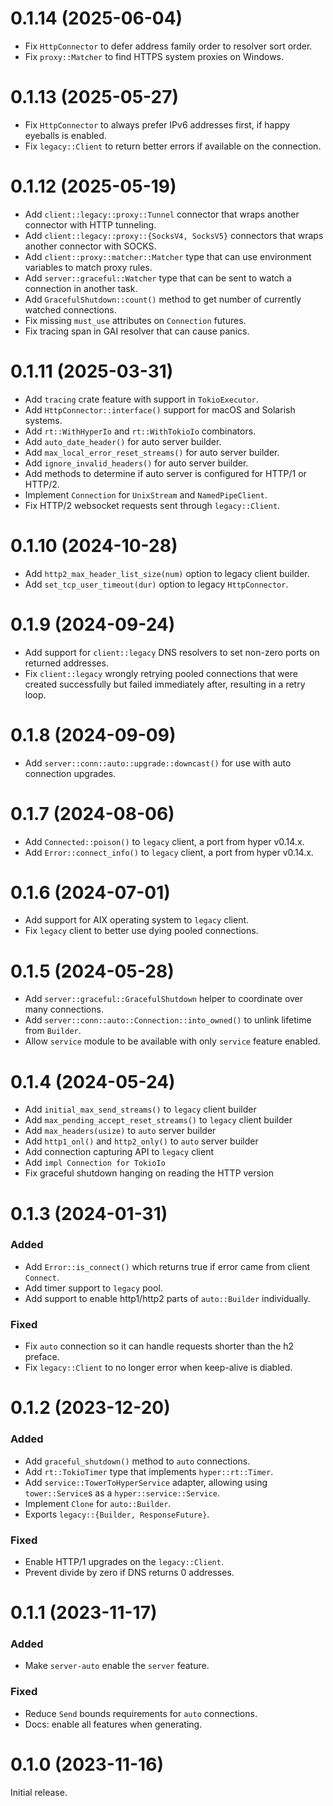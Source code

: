 # 0.1.14 (2025-06-04)

- Fix `HttpConnector` to defer address family order to resolver sort order.
- Fix `proxy::Matcher` to find HTTPS system proxies on Windows.

# 0.1.13 (2025-05-27)

- Fix `HttpConnector` to always prefer IPv6 addresses first, if happy eyeballs is enabled.
- Fix `legacy::Client` to return better errors if available on the connection.

# 0.1.12 (2025-05-19)

- Add `client::legacy::proxy::Tunnel` connector that wraps another connector with HTTP tunneling.
- Add `client::legacy::proxy::{SocksV4, SocksV5}` connectors that wraps another connector with SOCKS.
- Add `client::proxy::matcher::Matcher` type that can use environment variables to match proxy rules.
- Add `server::graceful::Watcher` type that can be sent to watch a connection in another task.
- Add `GracefulShutdown::count()` method to get number of currently watched connections.
- Fix missing `must_use` attributes on `Connection` futures.
- Fix tracing span in GAI resolver that can cause panics.


# 0.1.11 (2025-03-31)

- Add `tracing` crate feature with support in `TokioExecutor`.
- Add `HttpConnector::interface()` support for macOS and Solarish systems.
- Add `rt::WithHyperIo` and `rt::WithTokioIo` combinators.
- Add `auto_date_header()` for auto server builder.
- Add `max_local_error_reset_streams()` for auto server builder.
- Add `ignore_invalid_headers()` for auto server builder.
- Add methods to determine if auto server is configured for HTTP/1 or HTTP/2.
- Implement `Connection` for `UnixStream` and `NamedPipeClient`.
- Fix HTTP/2 websocket requests sent through `legacy::Client`.

# 0.1.10 (2024-10-28)

- Add `http2_max_header_list_size(num)` option to legacy client builder.
- Add `set_tcp_user_timeout(dur)` option to legacy `HttpConnector`.

# 0.1.9 (2024-09-24)

- Add support for `client::legacy` DNS resolvers to set non-zero ports on returned addresses.
- Fix `client::legacy` wrongly retrying pooled connections that were created successfully but failed immediately after, resulting in a retry loop.


# 0.1.8 (2024-09-09)

- Add `server::conn::auto::upgrade::downcast()` for use with auto connection upgrades.

# 0.1.7 (2024-08-06)

- Add `Connected::poison()` to `legacy` client, a port from hyper v0.14.x.
- Add `Error::connect_info()` to `legacy` client, a port from hyper v0.14.x.

# 0.1.6 (2024-07-01)

- Add support for AIX operating system to `legacy` client.
- Fix `legacy` client to better use dying pooled connections.

# 0.1.5 (2024-05-28)

- Add `server::graceful::GracefulShutdown` helper to coordinate over many connections.
- Add `server::conn::auto::Connection::into_owned()` to unlink lifetime from `Builder`.
- Allow `service` module to be available with only `service` feature enabled.

# 0.1.4 (2024-05-24)

- Add `initial_max_send_streams()` to `legacy` client builder
- Add `max_pending_accept_reset_streams()` to `legacy` client builder
- Add `max_headers(usize)` to `auto` server builder
- Add `http1_onl()` and `http2_only()` to `auto` server builder
- Add connection capturing API to `legacy` client
- Add `impl Connection for TokioIo`
- Fix graceful shutdown hanging on reading the HTTP version

# 0.1.3 (2024-01-31)

### Added

- Add `Error::is_connect()` which returns true if error came from client `Connect`.
- Add timer support to `legacy` pool.
- Add support to enable http1/http2 parts of `auto::Builder` individually.

### Fixed

- Fix `auto` connection so it can handle requests shorter than the h2 preface.
- Fix `legacy::Client` to no longer error when keep-alive is diabled.

# 0.1.2 (2023-12-20)

### Added

- Add `graceful_shutdown()` method to `auto` connections.
- Add `rt::TokioTimer` type that implements `hyper::rt::Timer`.
- Add `service::TowerToHyperService` adapter, allowing using `tower::Service`s as a `hyper::service::Service`.
- Implement `Clone` for `auto::Builder`.
- Exports `legacy::{Builder, ResponseFuture}`.

### Fixed

- Enable HTTP/1 upgrades on the `legacy::Client`.
- Prevent divide by zero if DNS returns 0 addresses.

# 0.1.1 (2023-11-17)

### Added

- Make `server-auto` enable the `server` feature.

### Fixed

- Reduce `Send` bounds requirements for `auto` connections.
- Docs: enable all features when generating.

# 0.1.0 (2023-11-16)

Initial release.
